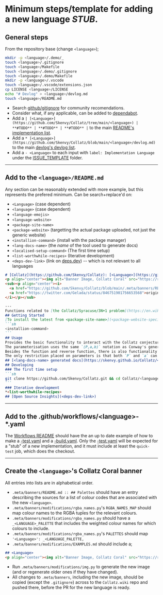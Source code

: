 # Minimum steps/template for adding a new language _STUB_.
## General steps
From the repository base (change `<language>`);
```bash
mkdir -p <language>/.demo/_
touch <language>/.gitignore
touch <language>/Makefile
touch <language>/.demo/.gitignore
touch <language>/.demo/Makefile
mkdir -p <language>/.vscode
touch <language>/.vscode/extensions.json
cp LICENSE <language>/LICENSE
echo "# Devlog" > <language>/devlog.md
touch <language>/README.md
```
* Search [github/gitignore](https://github.com/github/gitignore) for community recomendations.
* Consider what, if any applicable, can be added to [dependabot](https://github.com/Skenvy/Collatz/blob/main/.github/dependabot.yml).
* Add a `| [<Language>](https://github.com/Skenvy/Collatz/tree/main/<language>) | **#TODO** | **#TODO** | **#TODO** |` to the main [README's implementation list](https://github.com/Skenvy/Collatz/blob/main/README.md#implementations).
* Add a `* [<Language>](https://github.com/Skenvy/Collatz/blob/main/<language>/devlog.md)` to the main [devlog's devlog list](https://github.com/Skenvy/Collatz/blob/main/devlog.md#devlogs).
* Add a `- <Language>` to each input with `label: Implementation Language` under the [ISSUE_TEMPLATE](https://github.com/Skenvy/Collatz/tree/main/.github/ISSUE_TEMPLATE) folder.
---
## Add to the `<language>/README.md`
Any section can be reasonably extended with more example, but this represents the prefered minimum. Can be search+replace'd on:
* `<Language>` (case dependent)
* `<language>` (case dependent)
* `<language-emojis>`
* `<language-website>`
* `<package-site-name>`
* `<package-website>` (targetting the actual package uploaded, not just the generic website)
* `<installion-command>` (install with the package manager)
* `<lang-docs-name>` (the _name_ of the tool used to generate docs)
* `<localised-setup-command>` (The first time setup)
* `<list-worthwhile-recipes>` (Iterative development)
* `<deps-dev-link>` (link on [deps.dev](https://deps.dev/)) -- which is not relevant to all languages
````md
# [Collatz](https://github.com/Skenvy/Collatz): [<Language>](https://github.com/Skenvy/Collatz/tree/main/<language>) <language-emojis>
<p align="center"><img alt="Banner Image, Collatz Coral" src="https://raw.githubusercontent.com/wiki/Skenvy/Collatz/.meta/banners/modifications/XYZ.png" width=830 height=666/></p>
<sub><p align="center"><i>
  <a href="https://github.com/Skenvy/Collatz/blob/main/.meta/banners/README.md">Colourised Collatz Coral</a>; derived from this
  <a href="https://twitter.com/Gelada/status/846751901756653568">original by Edmund Harriss</a>
</i></p></sub>

---
Functions related to [the Collatz/Syracuse/3N+1 problem](https://en.wikipedia.org/wiki/Collatz_conjecture), implemented in [<Language>](<language-website>).
## Getting Started
[To install the latest from <package-site-name>](<package-website-specific>);
```sh
<installion-command>
```
## Usage
Provides the basic functionality to interact with the Collatz conjecture.
The parameterisation uses the same `(P,a,b)` notation as Conway's generalisations.
Besides the function and reverse function, there is also functionality to retrieve the hailstone sequence, the "stopping time"/"total stopping time", or tree-graph. 
The only restriction placed on parameters is that both `P` and `a` can't be `0`.
## [<lang-docs-name> generated docs](https://skenvy.github.io/Collatz/<language>)
## Developing
### The first time setup
```sh
git clone https://github.com/Skenvy/Collatz.git && cd Collatz/<language> && <localised-setup-command>
```
### Iterative development
*<list-worthwhile-recipes>
## [Open Source Insights](<deps-dev-link>)
````
---
## Add to the .github/workflows/\<language\>-*.yaml
The [Workflows README](https://github.com/Skenvy/Collatz/blob/main/.github/workflows/README.md) should have the an up to date example of how to make a [<language>-test.yaml](https://github.com/Skenvy/Collatz/blob/main/.github/workflows/README.md#language-testyaml) and a [<language>-build.yaml](https://github.com/Skenvy/Collatz/blob/main/.github/workflows/README.md#language-buildyaml). Only the [<language>-test.yaml](https://github.com/Skenvy/Collatz/blob/main/.github/workflows/README.md#language-testyaml) will be expected for a "stub" of a new implementation, and it must include at least the `quick-test` job, which does the checkout.

---
## Create the `<language>`'s Collatz Coral banner
All entries into lists are in alphabetical order.
- `.meta/banners/README.md :: ## Palettes` should have an entry describing the sources for a list of colour codes that are associated with the new `<language>`.
- `.meta/banners/modifications/rgba_names.py`'s `RGBA_NAMES_MAP` should map colour names to the RGBA tuples for the relevant colours.
- `.meta/banners/modifications/rgba_names.py` should have a `_<LANGUAGE>_PALETTE` that includes the weighted colour names for which colours to include.
- `.meta/banners/modifications/rgba_names.py`'s `PALETTES` should map `'<Language>': _<LANGUAGE_PALETTE,`
- `.meta/banners/modifications/EXAMPLES.md` should include a;
```md
## <Language>
<p align="center"><img alt="Banner Image, Collatz Coral" src="https://raw.githubusercontent.com/wiki/Skenvy/Collatz/.meta/banners/modifications/_<Language>.png" width=830 height=666/></p>
```
- Run `.meta/banners/modifications/img.py` to generate the new image (and or regenerate older ones if they have changed).
- All changes to `.meta/banners`, including the new image, should be copied (except the `.gitignore`) across to the `Collatz.wiki` repo and pushed there, before the PR for the new language is ready.

